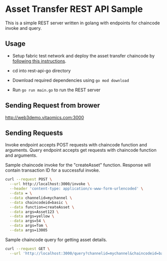 # Asset Transfer REST API Sample

This is a simple REST server written in golang with endpoints for chaincode invoke and query.

  
## Usage

- Setup fabric test network and deploy the asset transfer chaincode by [following this instructions](https://hyperledger-fabric.readthedocs.io/en/release-2.4/test_network.html).

- cd into rest-api-go directory
- Download required dependencies using `go mod download`
- Run `go run main.go` to run the REST server

## Sending Request from brower
http://web3demo.vitaomics.com:3000

## Sending Requests

Invoke endpoint accepts POST requests with chaincode function and arguments. Query endpoint accepts get requests with chaincode function and arguments.

Sample chaincode invoke for the "createAsset" function. Response will contain transaction ID for a successful invoke.

``` sh
curl --request POST \
  --url http://localhost:3000/invoke \
  --header 'content-type: application/x-www-form-urlencoded' \
  --data = \
  --data channelid=mychannel \
  --data chaincodeid=basic \
  --data function=createAsset \
  --data args=Asset123 \
  --data args=yellow \
  --data args=54 \
  --data args=Tom \
  --data args=13005
```
Sample chaincode query for getting asset details.

``` sh
curl --request GET \
  --url 'http://localhost:3000/query?channelid=mychannel&chaincodeid=basic&function=ReadAsset&args=Asset123' 
  ```
